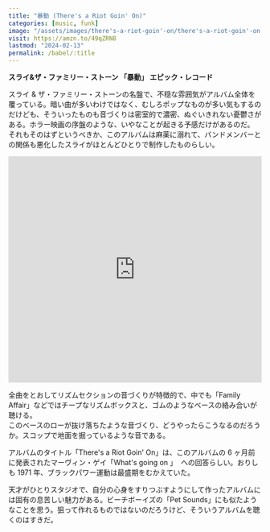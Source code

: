```yaml
---
title: "暴動 (There's a Riot Goin' On)"
categories: [music, funk]
image: "/assets/images/there's-a-riot-goin'-on/there's-a-riot-goin'-on.jpg"
visit: https://amzn.to/49qZRN8
lastmod: "2024-02-13"
permalink: /babel/:title
---
```


**スライ&ザ・ファミリー・ストーン 「暴動」 エピック・レコード**

スライ & ザ・ファミリー・ストーンの名盤で、不穏な雰囲気がアルバム全体を覆っている。暗い曲が多いわけではなく、むしろポップなものが多い気もするのだけども、そういったものも音づくりは密室的で濃密、ぬぐいきれない憂鬱さがある。ホラー映画の序盤のような、いやなことが起きる予感だけがあるのだ。  
それもそのはずというべきか、このアルバムは麻薬に溺れて、バンドメンバーとの関係も悪化したスライがほとんどひとりで制作したものらしい。

<iframe allow="autoplay *; encrypted-media *;" frameborder="0" height="450" style="width:100%;max-width:660px;overflow:hidden;background:transparent;" sandbox="allow-forms allow-popups allow-same-origin allow-scripts allow-storage-access-by-user-activation allow-top-navigation-by-user-activation" src="https://embed.music.apple.com/jp/album/theres-a-riot-goin-on-expanded-edition/216546634"></iframe>

全曲をとおしてリズムセクションの音づくりが特徴的で、中でも「Family Affair」などではチープなリズムボックスと、ゴムのようなベースの絡み合いが聴ける。  
このベースのローが抜け落ちたような音づくり、どうやったらこうなるのだろうか。スコップで地面を掘っているような音である。

アルバムのタイトル「There's a Riot Goin' On」は、このアルバムの 6 ヶ月前に発表されたマーヴィン・ゲイ「What's going on
」  への回答らしい。おりしも 1971 年、ブラックパワー運動は最盛期をむかえていた。

天才がひとりスタジオで、自分の心身をすりつぶすようにして作ったアルバムには固有の息苦しい魅力がある。ビーチボーイズの「Pet Sounds」にも似たようなことを思う。狙って作れるものではないのだろうけど、そういうアルバムを聴くのはすきだ。

